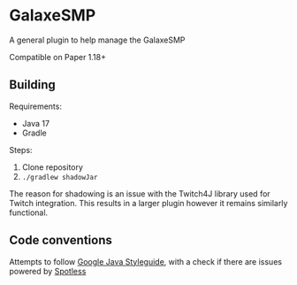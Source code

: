 # GalaxeSMP

A general plugin to help manage the GalaxeSMP

Compatible on Paper 1.18+

## Building

Requirements:

- Java 17
- Gradle

Steps:

1. Clone repository
2. `./gradlew shadowJar`

The reason for shadowing is an issue with the Twitch4J library used for Twitch integration. This results in a larger plugin however it remains similarly functional.

## Code conventions

Attempts to follow [Google Java Styleguide](https://google.github.io/styleguide/javaguide.html), with a check if there are issues powered by [Spotless](https://github.com/diffplug/spotless)
